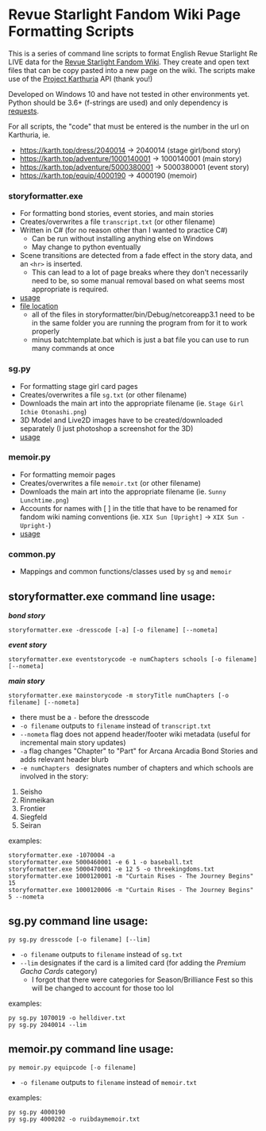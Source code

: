 # Revue Starlight Fandom Wiki Page Formatting Scripts

This is a series of command line scripts to format English Revue Starlight Re LIVE data for the [Revue Starlight Fandom Wiki](https://revuestarlight.fandom.com/wiki/Revue_Starlight_Wiki). They create and open text files that can be copy pasted into a new page on the wiki. The scripts make use of the [Project Karthuria](http://karth.top) API (thank you!)

Developed on Windows 10 and have not tested in other environments yet. Python should be 3.6+ (f-strings are used) and only dependency is [requests](https://docs.python-requests.org/en/latest/user/install/#install).

For all scripts, the "code" that must be entered is the number in the url on Karthuria, ie. 
* https://karth.top/dress/2040014 -> 2040014 (stage girl/bond story)
* https://karth.top/adventure/1000140001 -> 1000140001 (main story)
* https://karth.top/adventure/5000380001 -> 5000380001 (event story)
* https://karth.top/equip/4000190 -> 4000190 (memoir)

### storyformatter.exe
* For formatting bond stories, event stories, and main stories
* Creates/overwrites a file `transcript.txt` (or other filename)
* Written in C# (for no reason other than I wanted to practice C#)
  * Can be run without installing anything else on Windows
  * May change to python eventually
* Scene transitions are detected from a fade effect in the story data, and an `<hr>` is inserted.
  * This can lead to a lot of page breaks where they don't necessarily need to be, so some manual removal based on what seems most appropriate is required.
* [usage](#storyformatterexe-command-line-usage)
* [file location](storyformatter/bin/Debug/netcoreapp3.1/storyformatter.exe)
  * all of the files in storyformatter/bin/Debug/netcoreapp3.1 need to be in the same folder you are running the program from for it to work properly
  * minus batchtemplate.bat which is just a bat file you can use to run many commands at once

### sg.py
* For formatting stage girl card pages
* Creates/overwrites a file `sg.txt` (or other filename)
* Downloads the main art into the appropriate filename (ie. `Stage Girl Ichie Otonashi.png`)
* 3D Model and Live2D images have to be created/downloaded separately (I just photoshop a screenshot for the 3D)
* [usage](#sgpy-command-line-usage)

### memoir.py
* For formatting memoir pages
* Creates/overwrites a file `memoir.txt` (or other filename)
* Downloads the main art into the appropriate filename (ie. `Sunny Lunchtime.png`)
* Accounts for names with [ ] in the title that have to be renamed for fandom wiki naming conventions (ie. `XIX Sun [Upright]` -> `XIX Sun -Upright-`)
* [usage](#memoirpy-command-line-usage)

### common.py
* Mappings and common functions/classes used by `sg` and `memoir`

## storyformatter.exe command line usage:
***bond story***
```
storyformatter.exe -dresscode [-a] [-o filename] [--nometa]
```
***event story***
```
storyformatter.exe eventstorycode -e numChapters schools [-o filename] [--nometa]
```
***main story***
```
storyformatter.exe mainstorycode -m storyTitle numChapters [-o filename] [--nometa]
```
* there must be a `-` before the dresscode
* `-o filename` outputs to `filename` instead of `transcript.txt`
* `--nometa` flag does not append header/footer wiki metadata (useful for incremental main story updates)
* `-a` flag changes "Chapter" to "Part" for Arcana Arcadia Bond Stories and adds relevant header blurb
* `-e numChapters ` designates number of chapters and which schools are involved in the story:
1. Seisho
2. Rinmeikan
3. Frontier
4. Siegfeld
5. Seiran

examples:
```
storyformatter.exe -1070004 -a
storyformatter.exe 5000460001 -e 6 1 -o baseball.txt
storyformatter.exe 5000470001 -e 12 5 -o threekingdoms.txt
storyformatter.exe 1000120001 -m "Curtain Rises - The Journey Begins" 15
storyformatter.exe 1000120006 -m "Curtain Rises - The Journey Begins" 5 --nometa
```
## sg.py command line usage:
```
py sg.py dresscode [-o filename] [--lim]
```
* `-o filename` outputs to `filename` instead of `sg.txt`
* `--lim` designates if the card is a limited card (for adding the *Premium Gacha Cards* category)
  * I forgot that there were categories for Season/Brilliance Fest so this will be changed to account for those too lol

examples:
```
py sg.py 1070019 -o helldiver.txt
py sg.py 2040014 --lim
```

## memoir.py command line usage:
```
py memoir.py equipcode [-o filename]
```
* `-o filename` outputs to `filename` instead of `memoir.txt`

examples:
```
py sg.py 4000190
py sg.py 4000202 -o ruibdaymemoir.txt
```
